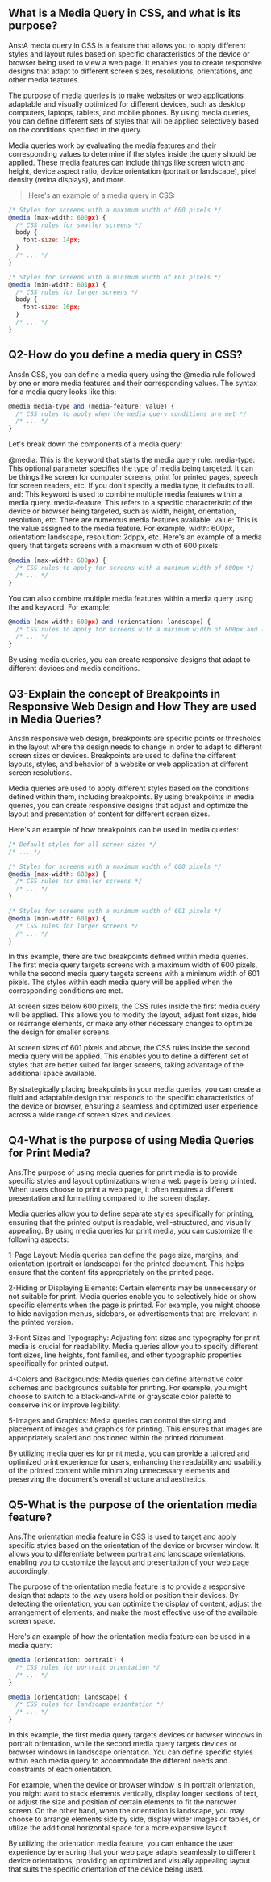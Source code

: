 ## What is a Media Query in CSS, and what is its purpose?
Ans:A media query in CSS is a feature that allows you to apply different styles and layout rules based on specific characteristics of the device or browser being used to view a web page. It enables you to create responsive designs that adapt to different screen sizes, resolutions, orientations, and other media features.

The purpose of media queries is to make websites or web applications adaptable and visually optimized for different devices, such as desktop computers, laptops, tablets, and mobile phones. By using media queries, you can define different sets of styles that will be applied selectively based on the conditions specified in the query.

Media queries work by evaluating the media features and their corresponding values to determine if the styles inside the query should be applied. These media features can include things like screen width and height, device aspect ratio, device orientation (portrait or landscape), pixel density (retina displays), and more.

>Here's an example of a media query in CSS:
```JavaScript
/* Styles for screens with a maximum width of 600 pixels */
@media (max-width: 600px) {
  /* CSS rules for smaller screens */
  body {
    font-size: 14px;
  }
  /* ... */
}

/* Styles for screens with a minimum width of 601 pixels */
@media (min-width: 601px) {
  /* CSS rules for larger screens */
  body {
    font-size: 16px;
  }
  /* ... */
}

```

## Q2-How do you define a media query in CSS?
Ans:In CSS, you can define a media query using the @media rule followed by one or more media features and their corresponding values. The syntax for a media query looks like this:
```JavaScript
@media media-type and (media-feature: value) {
  /* CSS rules to apply when the media query conditions are met */
  /* ... */
}
```
Let's break down the components of a media query:

@media: This is the keyword that starts the media query rule.
media-type: This optional parameter specifies the type of media being targeted. It can be things like screen for computer screens, print for printed pages, speech for screen readers, etc. If you don't specify a media type, it defaults to all.
and: This keyword is used to combine multiple media features within a media query.
media-feature: This refers to a specific characteristic of the device or browser being targeted, such as width, height, orientation, resolution, etc. There are numerous media features available.
value: This is the value assigned to the media feature. For example, width: 600px, orientation: landscape, resolution: 2dppx, etc.
Here's an example of a media query that targets screens with a maximum width of 600 pixels:
```JavaScript
@media (max-width: 600px) {
  /* CSS rules to apply for screens with a maximum width of 600px */
  /* ... */
}
```
You can also combine multiple media features within a media query using the and keyword. For example:

```JavaScript
@media (max-width: 600px) and (orientation: landscape) {
  /* CSS rules to apply for screens with a maximum width of 600px and landscape orientation */
  /* ... */
}

```
By using media queries, you can create responsive designs that adapt to different devices and media conditions.

## Q3-Explain the concept of Breakpoints in Responsive Web Design and How They are used in Media Queries?
Ans:In responsive web design, breakpoints are specific points or thresholds in the layout where the design needs to change in order to adapt to different screen sizes or devices. Breakpoints are used to define the different layouts, styles, and behavior of a website or web application at different screen resolutions.

Media queries are used to apply different styles based on the conditions defined within them, including breakpoints. By using breakpoints in media queries, you can create responsive designs that adjust and optimize the layout and presentation of content for different screen sizes.

Here's an example of how breakpoints can be used in media queries:

```JavaScript
/* Default styles for all screen sizes */
/* ... */

/* Styles for screens with a maximum width of 600 pixels */
@media (max-width: 600px) {
  /* CSS rules for smaller screens */
  /* ... */
}

/* Styles for screens with a minimum width of 601 pixels */
@media (min-width: 601px) {
  /* CSS rules for larger screens */
  /* ... */
}
```
In this example, there are two breakpoints defined within media queries. The first media query targets screens with a maximum width of 600 pixels, while the second media query targets screens with a minimum width of 601 pixels. The styles within each media query will be applied when the corresponding conditions are met.

At screen sizes below 600 pixels, the CSS rules inside the first media query will be applied. This allows you to modify the layout, adjust font sizes, hide or rearrange elements, or make any other necessary changes to optimize the design for smaller screens.

At screen sizes of 601 pixels and above, the CSS rules inside the second media query will be applied. This enables you to define a different set of styles that are better suited for larger screens, taking advantage of the additional space available.

By strategically placing breakpoints in your media queries, you can create a fluid and adaptable design that responds to the specific characteristics of the device or browser, ensuring a seamless and optimized user experience across a wide range of screen sizes and devices.

## Q4-What is the purpose of using Media Queries for Print Media?
Ans:The purpose of using media queries for print media is to provide specific styles and layout optimizations when a web page is being printed. When users choose to print a web page, it often requires a different presentation and formatting compared to the screen display.

Media queries allow you to define separate styles specifically for printing, ensuring that the printed output is readable, well-structured, and visually appealing. By using media queries for print media, you can customize the following aspects:

1-Page Layout: Media queries can define the page size, margins, and orientation (portrait or landscape) for the printed document. This helps ensure that the content fits appropriately on the printed page.

2-Hiding or Displaying Elements: Certain elements may be unnecessary or not suitable for print. Media queries enable you to selectively hide or show specific elements when the page is printed. For example, you might choose to hide navigation menus, sidebars, or advertisements that are irrelevant in the printed version.

3-Font Sizes and Typography: Adjusting font sizes and typography for print media is crucial for readability. Media queries allow you to specify different font sizes, line heights, font families, and other typographic properties specifically for printed output.

4-Colors and Backgrounds: Media queries can define alternative color schemes and backgrounds suitable for printing. For example, you might choose to switch to a black-and-white or grayscale color palette to conserve ink or improve legibility.

5-Images and Graphics: Media queries can control the sizing and placement of images and graphics for printing. This ensures that images are appropriately scaled and positioned within the printed document.

By utilizing media queries for print media, you can provide a tailored and optimized print experience for users, enhancing the readability and usability of the printed content while minimizing unnecessary elements and preserving the document's overall structure and aesthetics.

## Q5-What is the purpose of the orientation media feature?
Ans:The orientation media feature in CSS is used to target and apply specific styles based on the orientation of the device or browser window. It allows you to differentiate between portrait and landscape orientations, enabling you to customize the layout and presentation of your web page accordingly.

The purpose of the orientation media feature is to provide a responsive design that adapts to the way users hold or position their devices. By detecting the orientation, you can optimize the display of content, adjust the arrangement of elements, and make the most effective use of the available screen space.

Here's an example of how the orientation media feature can be used in a media query:

```JavaScript
@media (orientation: portrait) {
  /* CSS rules for portrait orientation */
  /* ... */
}

@media (orientation: landscape) {
  /* CSS rules for landscape orientation */
  /* ... */
}
```
In this example, the first media query targets devices or browser windows in portrait orientation, while the second media query targets devices or browser windows in landscape orientation. You can define specific styles within each media query to accommodate the different needs and constraints of each orientation.

For example, when the device or browser window is in portrait orientation, you might want to stack elements vertically, display longer sections of text, or adjust the size and position of certain elements to fit the narrower screen. On the other hand, when the orientation is landscape, you may choose to arrange elements side by side, display wider images or tables, or utilize the additional horizontal space for a more expansive layout.

By utilizing the orientation media feature, you can enhance the user experience by ensuring that your web page adapts seamlessly to different device orientations, providing an optimized and visually appealing layout that suits the specific orientation of the device being used.















